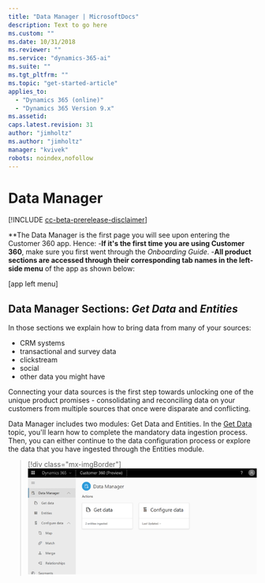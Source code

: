 ```yaml
---
title: "Data Manager | MicrosoftDocs"
description: Text to go here
ms.custom: ""
ms.date: 10/31/2018
ms.reviewer: ""
ms.service: "dynamics-365-ai"
ms.suite: ""
ms.tgt_pltfrm: ""
ms.topic: "get-started-article"
applies_to: 
  - "Dynamics 365 (online)"
  - "Dynamics 365 Version 9.x"
ms.assetid: 
caps.latest.revision: 31
author: "jimholtz"
ms.author: "jimholtz"
manager: "kvivek"
robots: noindex,nofollow
---
```

# Data Manager

[!INCLUDE [cc-beta-prerelease-disclaimer](../includes/cc-beta-prerelease-disclaimer.md)]

**The Data Manager is the first page you will see upon entering the Customer 360 app. Hence:
   -**If it's the first time you are using Customer 360**, make sure you first went through the *Onboarding Guide*. 
   -**All product sections are accessed through their corresponding tab names in the left-side menu** of the app as shown below:

[app left menu]

## Data Manager Sections: *Get Data* and *Entities*
In those sections we explain how to bring data from many of your sources: 

- CRM systems
- transactional and survey data
- clickstream
- social
- other data you might have 

Connecting your data sources is the first step towards unlocking one of the unique product promises - consolidating and reconciling data on your customers from multiple sources that once were disparate and conflicting. 

Data Manager includes two modules: Get Data and Entities. In the [Get Data](pm-get-data.md) topic, you'll learn how to complete the mandatory data ingestion process. Then, you can either continue to the data configuration process or explore the data that you have ingested through the Entities module.

> [!div class="mx-imgBorder"] 
> ![](media/data-manager-two-modules.png "Data manager")


